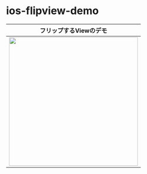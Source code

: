 # ios-flipview-demo

|フリップするViewのデモ|
|----|
| <img src="https://user-images.githubusercontent.com/9479568/34630264-cf9ba9ec-f2ae-11e7-8764-3cb162bfcb3c.gif" width=350> |
